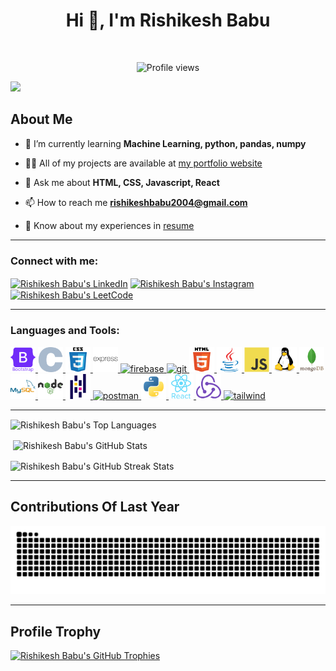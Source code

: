 <h1 align="center">Hi 👋, I'm Rishikesh Babu</h1>
</br>

<p align="center"> <img src="https://komarev.com/ghpvc/?username=rishikesh-babu&label=Profile%20views&color=0e75b6&style=flat" alt="Profile views" /> </p>

<img src="https://user-images.githubusercontent.com/73097560/115834477-dbab4500-a447-11eb-908a-139a6edaec5c.gif">

## About Me

- 🌱 I’m currently learning **Machine Learning, python, pandas, numpy**

- 👨‍💻 All of my projects are available at [my portfolio website](https://react-rishi.onrender.com)

- 💬 Ask me about **HTML, CSS, Javascript, React**

- 📫 How to reach me **rishikeshbabu2004@gmail.com**

- 📄 Know about my experiences in [resume](https://drive.google.com/file/d/157EZGmqyC0apzVZUuIn-HhUnWpbEpYX7/view?usp=sharing)

---

<h3 align="left">Connect with me:</h3>
<p align="left">
<a href="https://linkedin.com/in/rishikesh-babu" target="blank"><img align="center" src="https://raw.githubusercontent.com/rahuldkjain/github-profile-readme-generator/master/src/images/icons/Social/linked-in-alt.svg" alt="Rishikesh Babu's LinkedIn" height="30" width="40" /></a>
<a href="https://instagram.com/_ri_s_hi_k.e.sh_/" target="blank"><img align="center" src="https://raw.githubusercontent.com/rahuldkjain/github-profile-readme-generator/master/src/images/icons/Social/instagram.svg" alt="Rishikesh Babu's Instagram" height="30" width="40" /></a>
<a href="https://www.leetcode.com/rishikesh-babu" target="blank"><img align="center" src="https://raw.githubusercontent.com/rahuldkjain/github-profile-readme-generator/master/src/images/icons/Social/leet-code.svg" alt="Rishikesh Babu's LeetCode" height="30" width="40" /></a>
</p>

--- 

<h3 align="left">Languages and Tools:</h3>
<p align="left"> <a href="https://getbootstrap.com" target="_blank" rel="noreferrer"> <img src="https://raw.githubusercontent.com/devicons/devicon/master/icons/bootstrap/bootstrap-plain-wordmark.svg" alt="bootstrap" width="40" height="40"/> </a> <a href="https://www.cprogramming.com/" target="_blank" rel="noreferrer"> <img src="https://raw.githubusercontent.com/devicons/devicon/master/icons/c/c-original.svg" alt="c" width="40" height="40"/> </a> <a href="https://www.w3schools.com/css/" target="_blank" rel="noreferrer"> <img src="https://raw.githubusercontent.com/devicons/devicon/master/icons/css3/css3-original-wordmark.svg" alt="css3" width="40" height="40"/> </a> <a href="https://expressjs.com" target="_blank" rel="noreferrer"> <img src="https://raw.githubusercontent.com/devicons/devicon/master/icons/express/express-original-wordmark.svg" alt="express" width="40" height="40"/> </a> <a href="https://firebase.google.com/" target="_blank" rel="noreferrer"> <img src="https://www.vectorlogo.zone/logos/firebase/firebase-icon.svg" alt="firebase" width="40" height="40"/> </a> <a href="https://git-scm.com/" target="_blank" rel="noreferrer"> <img src="https://www.vectorlogo.zone/logos/git-scm/git-scm-icon.svg" alt="git" width="40" height="40"/> </a> <a href="https://www.w3.org/html/" target="_blank" rel="noreferrer"> <img src="https://raw.githubusercontent.com/devicons/devicon/master/icons/html5/html5-original-wordmark.svg" alt="html5" width="40" height="40"/> </a> <a href="https://www.java.com" target="_blank" rel="noreferrer"> <img src="https://raw.githubusercontent.com/devicons/devicon/master/icons/java/java-original.svg" alt="java" width="40" height="40"/> </a> <a href="https://developer.mozilla.org/en-US/docs/Web/JavaScript" target="_blank" rel="noreferrer"> <img src="https://raw.githubusercontent.com/devicons/devicon/master/icons/javascript/javascript-original.svg" alt="javascript" width="40" height="40"/> </a> <a href="https://www.linux.org/" target="_blank" rel="noreferrer"> <img src="https://raw.githubusercontent.com/devicons/devicon/master/icons/linux/linux-original.svg" alt="linux" width="40" height="40"/> </a> <a href="https://www.mongodb.com/" target="_blank" rel="noreferrer"> <img src="https://raw.githubusercontent.com/devicons/devicon/master/icons/mongodb/mongodb-original-wordmark.svg" alt="mongodb" width="40" height="40"/> </a> <a href="https://www.mysql.com/" target="_blank" rel="noreferrer"> <img src="https://raw.githubusercontent.com/devicons/devicon/master/icons/mysql/mysql-original-wordmark.svg" alt="mysql" width="40" height="40"/> </a> <a href="https://nodejs.org" target="_blank" rel="noreferrer"> <img src="https://raw.githubusercontent.com/devicons/devicon/master/icons/nodejs/nodejs-original-wordmark.svg" alt="nodejs" width="40" height="40"/> </a> <a href="https://pandas.pydata.org/" target="_blank" rel="noreferrer"> <img src="https://raw.githubusercontent.com/devicons/devicon/2ae2a900d2f041da66e950e4d48052658d850630/icons/pandas/pandas-original.svg" alt="pandas" width="40" height="40"/> </a> <a href="https://postman.com" target="_blank" rel="noreferrer"> <img src="https://www.vectorlogo.zone/logos/getpostman/getpostman-icon.svg" alt="postman" width="40" height="40"/> </a> <a href="https://www.python.org" target="_blank" rel="noreferrer"> <img src="https://raw.githubusercontent.com/devicons/devicon/master/icons/python/python-original.svg" alt="python" width="40" height="40"/> </a> <a href="https://reactjs.org/" target="_blank" rel="noreferrer"> <img src="https://raw.githubusercontent.com/devicons/devicon/master/icons/react/react-original-wordmark.svg" alt="react" width="40" height="40"/> </a> <a href="https://redux.js.org" target="_blank" rel="noreferrer"> <img src="https://raw.githubusercontent.com/devicons/devicon/master/icons/redux/redux-original.svg" alt="redux" width="40" height="40"/> </a> <a href="https://tailwindcss.com/" target="_blank" rel="noreferrer"> <img src="https://www.vectorlogo.zone/logos/tailwindcss/tailwindcss-icon.svg" alt="tailwind" width="40" height="40"/> </a> </p>

---

<p><img align="center" src="https://github-readme-stats.vercel.app/api/top-langs?username=rishikesh-babu&show_icons=true&locale=en&layout=compact&bg_color=0d1117&title_color=30A3DC&text_color=FFFFFF&icon_color=30A3DC" alt="Rishikesh Babu's Top Languages" /></p>
<p>&nbsp;<img align="center" src="https://github-readme-stats.vercel.app/api?username=rishikesh-babu&show_icons=true&locale=en&bg_color=0d1117&title_color=30A3DC&text_color=FFFFFF&icon_color=30A3DC" alt="Rishikesh Babu's GitHub Stats" /></p>
<p><img align="center" src="https://github-readme-streak-stats.herokuapp.com/?user=rishikesh-babu&theme=github_dark" alt="Rishikesh Babu's GitHub Streak Stats" /></p>

---

## Contributions Of Last Year

<img src="https://raw.githubusercontent.com/rishikesh-babu/rishikesh-babu/output/snake.svg" alt="Snake animation" />

---

## Profile Trophy
<p align="left"> <a href="https://github.com/ryo-ma/github-profile-trophy"><img src="https://github-profile-trophy.vercel.app/?username=rishikesh-babu" alt="Rishikesh Babu's GitHub Trophies" /></a> </p>
